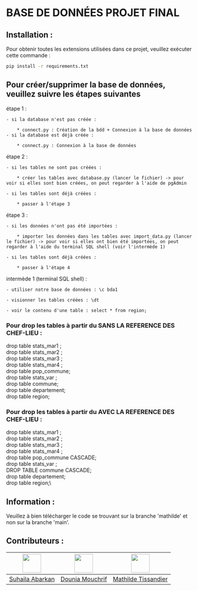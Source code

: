 # BASE DE DONNÉES PROJET FINAL

## Installation : 

Pour obtenir toutes les extensions utilisées dans ce projet, veuillez exécuter cette commande : 

```bash 
pip install -r requirements.txt
```

## Pour créer/supprimer la base de données, veuillez suivre les étapes suivantes
 étape 1 : 

    - si la database n'est pas créée :

        * connect.py : Création de la bdd + Connexion à la base de données
    - si la database est déjà créée :

        * connect.py : Connexion à la base de données

étape 2 : 

    - si les tables ne sont pas créées :

        * créer les tables avec database.py (lancer le fichier) -> pour voir si elles sont bien créées, on peut regarder à l'aide de pgAdmin 

    - si les tables sont déjà créées :

        * passer à l'étape 3

étape 3 : 

    - si les données n'ont pas été importées :

        * importer les données dans les tables avec import_data.py (lancer le fichier) -> pour voir si elles ont bien été importées, on peut regarder à l'aide du terminal SQL shell (voir l'intermède 1) 

    - si les tables sont déjà créées :

        * passer à l'étape 4

intermède 1 (terminal SQL shell) :

    - utiliser notre base de données : \c bda1

    - visionner les tables créées : \dt

    - voir le contenu d'une table : select * from region;

### Pour drop les tables à partir du SANS LA REFERENCE DES CHEF-LIEU :

drop table stats_mar1 ;\
drop table stats_mar2 ;\
drop table stats_mar3 ;\
drop table stats_mar4 ;\
drop table pop_commune;\
drop table stats_var ;\
drop table commune;\
drop table departement;\
drop table region;

### Pour drop les tables à partir du AVEC LA REFERENCE DES CHEF-LIEU :

drop table stats_mar1 ;\
drop table stats_mar2 ;\
drop table stats_mar3 ;\
drop table stats_mar4 ;\
drop table pop_commune CASCADE;\
drop table stats_var ;\
DROP TABLE commune CASCADE;\
drop table departement;\
drop table region;\

## Information : 

Veuillez à bien télécharger le code se trouvant sur la branche 'mathilde' et non sur la branche 'main'.
## Contributeurs  : 

| [<img src="https://avatars.githubusercontent.com/u/102798630?v=4" width="50" height="50" alt=""/>](https://github.com/suhailaabarkan) | [<img src="https://avatars.githubusercontent.com/u/102798610?v=4" width="50" height="50" alt=""/>](https://github.com/douniamouchrif) | [<img src="https://avatars.githubusercontent.com/u/102798509?v=4" width="50" height="50" alt=""/>](https://github.com/mathildetissandier) |
| :-----------------------------------------------------------------------------------------------------------------------------: | :-------------------------------------------------------------------------------------------------------------------------: | :--------------------------------------------------------------------------------------------------------------------: |
|                                        [Suhaila Abarkan](https://github.com/suhailaabarkan)                                        |                                    [Dounia Mouchrif](https://github.com/douniamouchrif)                                    |                               [Mathilde Tissandier](https://github.com/mathildetissandier)                               |
